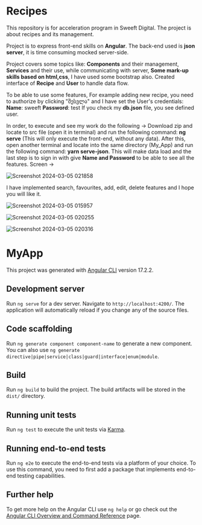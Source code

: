 # Recipes
This repository is for acceleration program in Sweeft Digital. The project is about recipes and its management.

Project is to express front-end skills on **Angular**. 
The back-end used is **json server**, it is time consuming mocked server-side.

Project covers some topics like: **Components** and their management, **Services** and their use, while communicating with server, **Some mark-up skills based on html,css**, I have used some bootstrap also. Created interface of **Recipe** and **User** to handle data flow. 

To be able to use some features, For example adding new recipe, you need to authorize by clicking "შესვლა" and I have set the User's credentials:
**Name**: sweeft
**Password**: test
If you check my **db.json** file, you see defined user.

In order, to execute and see my work do the following -> Download zip and locate to src file (open it in terminal) and run the following command: **ng serve** (This will only execute the front-end, without any data). After this, open another terminal and locate into the same directory (My_App) and run the following command: **yarn serve-json**. 
This will make data load and the last step is to sign in with give **Name and Password** to be able to see all the features. Screen -> 

![Screenshot 2024-03-05 021858](https://github.com/nugi1/Recipes/assets/154424815/3c0f84f3-89cd-48cf-9018-9f017d9a1121)




I have implemented search, favourites, add, edit, delete features and I hope you will like it.

![Screenshot 2024-03-05 015957](https://github.com/nugi1/Recipes/assets/154424815/ce2ff744-30a4-4e3a-81b4-9e2cdc063868)


![Screenshot 2024-03-05 020255](https://github.com/nugi1/Recipes/assets/154424815/8e4e8dce-283a-474e-a29d-f99850cf3964)

![Screenshot 2024-03-05 020316](https://github.com/nugi1/Recipes/assets/154424815/1a6c05d8-4929-4f5c-990a-f8866b7e2c99)

# MyApp

This project was generated with [Angular CLI](https://github.com/angular/angular-cli) version 17.2.2.

## Development server

Run `ng serve` for a dev server. Navigate to `http://localhost:4200/`. The application will automatically reload if you change any of the source files.

## Code scaffolding

Run `ng generate component component-name` to generate a new component. You can also use `ng generate directive|pipe|service|class|guard|interface|enum|module`.

## Build

Run `ng build` to build the project. The build artifacts will be stored in the `dist/` directory.

## Running unit tests

Run `ng test` to execute the unit tests via [Karma](https://karma-runner.github.io).

## Running end-to-end tests

Run `ng e2e` to execute the end-to-end tests via a platform of your choice. To use this command, you need to first add a package that implements end-to-end testing capabilities.

## Further help

To get more help on the Angular CLI use `ng help` or go check out the [Angular CLI Overview and Command Reference](https://angular.io/cli) page.
